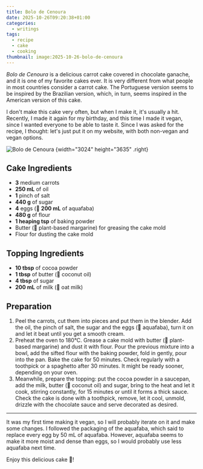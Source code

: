 ```yaml
---
title: Bolo de Cenoura
date: 2025-10-26T09:20:38+01:00
categories:
  - writings
tags:
  - recipe
  - cake
  - cooking
thumbnail: image:2025-10-26-bolo-de-cenoura
---
```


*Bolo de Cenoura* is a delicious carrot cake covered in chocolate ganache, and it is one of my favorite cakes ever. It is very different from what people in most countries consider a carrot cake. The Portuguese version seems to be inspired by the Brazilian version, which, in turn, seems inspired in the American version of this cake.

<!--more-->

I don't make this cake very often, but when I make it, it's usually a hit. Recently, I made it again for my birthday, and this time I made it vegan, since I wanted everyone to be able to taste it. Since I was asked for the recipe, I thought: let's just put it on my website, with both non-vegan and vegan options.

![Bolo de Cenoura](image:2025-10-26-bolo-de-cenoura)
{width="3024" height="3635" .right}

## Cake Ingredients

- **3** medium carrots
- **250 mL** of oil
- **1** pinch of salt
- **440 g** of sugar
- **4** eggs (🌱 **200 mL** of aquafaba)
- **480 g** of flour
- **1 heaping tsp** of baking powder
- Butter (🌱 plant-based margarine) for greasing the cake mold
- Flour for dusting the cake mold

## Topping Ingredients

* **10 tbsp** of cocoa powder
* **1 tbsp** of butter (🌱 coconut oil)
* **4 tbsp** of sugar
* **200 mL** of milk (🌱 oat milk)

## Preparation

1. Peel the carrots, cut them into pieces and put them in the blender. Add the oil, the pinch of salt, the sugar and the eggs (🌱 aquafaba), turn it on and let it beat until you get a smooth cream.
2. Preheat the oven to 180°C. Grease a cake mold with butter (🌱 plant-based margarine) and dust it with flour. Pour the previous mixture into a bowl, add the sifted flour with the baking powder, fold in gently, pour into the pan. Bake the cake for 50 minutes. Check regularly with a toothpick or a spaghetto after 30 minutes. It might be ready sooner, depending on your oven.
4. Meanwhile, prepare the topping: put the cocoa powder in a saucepan, add the milk, butter (🌱 coconut oil) and sugar, bring to the heat and let it cook, stirring constantly, for 15 minutes or until it forms a thick sauce. Check the cake is done with a toothpick, remove, let it cool, unmold, drizzle with the chocolate sauce and serve decorated as desired.

---

It was my first time making it vegan, so I will probably iterate on it and make some changes. I followed the packaging of the aquafaba, which said to replace every egg by 50 mL of aquafaba. However, aquafaba seems to make it more moist and dense than eggs, so I would probably use less aquafaba next time.

Enjoy this delicious cake 🍰!
